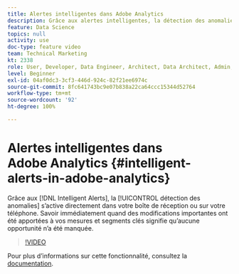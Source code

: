 ```yaml
---
title: Alertes intelligentes dans Adobe Analytics
description: Grâce aux alertes intelligentes, la détection des anomalies s’active directement dans votre boîte de réception ou sur votre téléphone. Savoir immédiatement quand des modifications importantes ont été apportées à vos mesures et segments clés signifie qu’aucune opportunité n’a été manquée.
feature: Data Science
topics: null
activity: use
doc-type: feature video
team: Technical Marketing
kt: 2338
role: User, Developer, Data Engineer, Architect, Data Architect, Admin, Leader
level: Beginner
exl-id: 04af0dc3-3cf3-446d-924c-82f21ee6974c
source-git-commit: 8fc641743bc9e07b838a22ca64ccc15344d52764
workflow-type: tm+mt
source-wordcount: '92'
ht-degree: 100%

---
```


# Alertes intelligentes dans Adobe Analytics {#intelligent-alerts-in-adobe-analytics}

Grâce aux [!DNL Intelligent Alerts], la [!UICONTROL détection des anomalies] s’active directement dans votre boîte de réception ou sur votre téléphone. Savoir immédiatement quand des modifications importantes ont été apportées à vos mesures et segments clés signifie qu’aucune opportunité n’a été manquée.

>[!VIDEO](https://video.tv.adobe.com/v/25446/?quality=12&learn=on)

Pour plus dʼinformations sur cette fonctionnalité, consultez la [documentation](https://experienceleague.adobe.com/docs/analytics/analyze/analysis-workspace/virtual-analyst/intelligent-alerts/intellligent-alerts.html?lang=fr).

